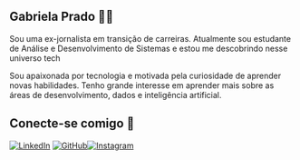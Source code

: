 ## Gabriela Prado 👩‍💻
 
Sou uma ex-jornalista em transição de carreiras. Atualmente sou estudante de Análise e Desenvolvimento de Sistemas e estou me descobrindo nesse universo tech

Sou apaixonada por tecnologia e motivada pela curiosidade de aprender novas habilidades. Tenho grande interesse em aprender mais sobre as áreas de desenvolvimento, dados e inteligência artificial. 

 ##  Conecte-se comigo 🤳
 [![LinkedIn](https://img.shields.io/badge/LinkedIn-0077B5?style=for-the-badge&logo=linkedin&logoColor=white)](https://www.linkedin.com/in/gabrielaprado-s/)
[![GitHub](https://img.shields.io/badge/GitHub-100000?style=for-the-badge&logo=github&logoColor=white)](https://github.com/Gabee-p)[![Instagram](https://img.shields.io/badge/-Instagram-%23E4405F?style=for-the-badge&logo=instagram&logoColor=white)](https://www.instagram.com/gabeep_)

<!--
**Gabee-p/Gabee-p** is a ✨ _special_ ✨ repository because its `README.md` (this file) appears on your GitHub profile.

Here are some ideas to get you started:

- 🔭 I’m currently working on ...
- 🌱 I’m currently learning ...
- 👯 I’m looking to collaborate on ...
- 🤔 I’m looking for help with ...
- 💬 Ask me about ...
- 📫 How to reach me: ...
- 😄 Pronouns: ...
- ⚡ Fun fact: ...
-->
